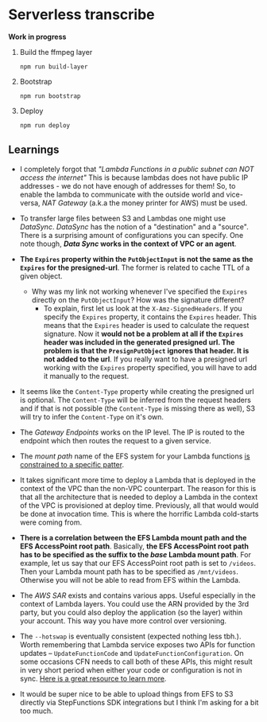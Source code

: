 # Serverless transcribe

**Work in progress**

1. Build the ffmpeg layer

   ```shell
   npm run build-layer
   ```

2. Bootstrap

   ```shell
   npm run bootstrap
   ```

3. Deploy

   ```shell
   npm run deploy
   ```

## Learnings

- I completely forgot that _"Lambda Functions in a public subnet can NOT access the internet"_
  This is because lambdas does not have public IP addresses - we do not have enough of addresses for them!
  So, to enable the lambda to communicate with the outside world and vice-versa, _NAT Gateway_ (a.k.a the money printer for AWS) must be used.

- To transfer large files between S3 and Lambdas one might use _DataSync_. _DataSync_ has the notion of a "destination" and a "source".
  There is a surprising amount of configurations you can specify. One note though, **_Data Sync_ works in the context of VPC or an agent**.

- **The `Expires` property within the `PutObjectInput` is not the same as the `Expires` for the presigned-url**. The former is related to cache TTL of a given object.

  - Why was my link not working whenever I've specified the `Expires` directly on the `PutObjectInput`? How was the signature different?
    - To explain, first let us look at the `X-Amz-SignedHeaders`. If you specify the `Expires` property, it contains the `Expires` header.
      This means that the `Expires` header is used to calculate the request signature.
      Now it **would not be a problem at all if the `Expires` header was included in the generated presigned url. The problem is that the `PresignPutObject` ignores that header. It is not added to the url**.
      If you really want to have a presigned url working with the `Expires` property specified, you will have to add it manually to the request.

- It seems like the `Content-Type` property while creating the presigned url is optional.
  The `Content-Type` will be inferred from the request headers and if that is not possible (the `Content-Type` is missing there as well),
  S3 will try to infer the `Content-Type` on it's own.

- The _Gateway Endpoints_ works on the IP level. The IP is routed to the endpoint which then routes the request to a given service.

- The _mount path_ name of the EFS system for your Lambda functions [is constrained to a specific patter](https://docs.aws.amazon.com/AWSCloudFormation/latest/UserGuide/aws-properties-lambda-function-filesystemconfig.html).

- It takes significant more time to deploy a Lambda that is deployed in the context of the VPC than the non-VPC counterpart.
  The reason for this is that all the architecture that is needed to deploy a Lambda in the context of the VPC is provisioned at deploy time.
  Previously, all that would would be done at invocation time. This is where the horrific Lambda cold-starts were coming from.

- **There is a correlation between the EFS Lambda mount path and the EFS AccessPoint root path**.
  Basically, **the EFS AccessPoint root path has to be specified as the suffix to the _base_ Lambda mount path**.
  For example, let us say that our EFS AccessPoint root path is set to `/videos`. Then your Lambda mount path has to be specified as `/mnt/videos`.
  Otherwise you will not be able to read from EFS within the Lambda.

- The _AWS SAR_ exists and contains various apps. Useful especially in the context of Lambda layers.
  You could use the ARN provided by the 3rd party, but you could also deploy the application (so the layer) within your account.
  This way you have more control over versioning.

- The `--hotswap` is eventually consistent (expected nothing less tbh.). Worth remembering that Lambda service exposes two APIs
  for function updates – `UpdateFunctionCode` and `UpdateFunctionConfiguration`. On some occasions CFN needs to call both of these APIs, this might result in very short period when either your code or configuration is not in sync.
  [Here is a great resource to learn more](https://awsteele.com/blog/2020/12/24/aws-lambda-latest-is-dangerous.html).

- It would be super nice to be able to upload things from EFS to S3 directly via StepFunctions SDK integrations but I think I'm asking for a bit too much.
